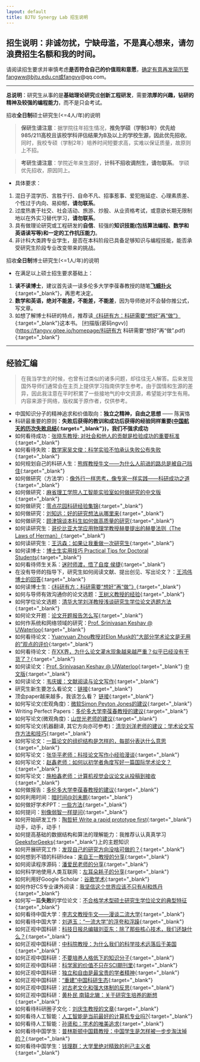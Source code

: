 ```yaml
---
layout: default
title: BJTU Synergy Lab 招生说明
---
```


## 招生说明：非诚勿扰，宁缺毋滥，不是真心想来，请勿浪费招生名额和我的时间。

请阅读招生要求并审慎考虑**是否符合自己的价值观和意愿**，确定有意再发简历至fangww@bjtu.edu.cn或fangvv@qq.com。

 ----------

**总说明**：研究生从事的是**基础理论研究**或**创新工程研发**，需要**浓厚的兴趣，钻研的精神及较强的编程能力**，而不是只会考试。

招收**全日制**硕士研究生(<=4人/年)的说明

> **保研生请注意**：据学院往年招生情况，**推免学硕（学制3年）优先给985/211高校且该校学科评估结果为B及以上的学校生源，因此优先招收**。同时，我校专硕（学制2年）培养时间短要求高，实难以保证质量，故原则上不招。

> **考研生请注意**：学院近年来生源好，**计科不招收调剂生，请勿联系**。 学硕优先招收，原因同上。

- 具体要求：
 1. 混日子混学历、言胜于行、自命不凡、招事惹事、爱犯拖延症、心理素质差、个性过于内向、易抑郁，**请勿联系**。
 1. 过度热衷于社交、社会活动、旅游、炒股、从业资格考试，或意欲长期无限制地以在外实习替代学习，**请勿联系**。
 1. 具有做理论研究或工程研发的**自信**、较强的**知识技能(包括算法编程、数学和英语读写等)**和一定的**工作抗压能力**。
 1. 非计科大类跨专业学生，是否在本科阶段已具备足够知识与编程技能，能否承受研究生阶段专业改变带来的挑战。

招收**全日制**博士研究生(<=1人/年)的说明

- 在满足以上硕士招生要求基础上：
 1. **读不读博士**，建议首先读一读多伦多大学李葆春教授的随笔[**飞蛾扑火**](https://fangvv.gitee.io/homepage/feph.jpg){:target="_blank"}，再思考决定。
 1. **数学和英语，绝对不能差，不能差，不能差**，因为导师绝对不会替你推公式，写文章。
 1. 如想了解博士科研的特点，推荐读[《科研有方：科研需要“想好”再“做”》](https://book.douban.com/subject/26732439/){:target="_blank"}这本书。 [扫描版(密码ngvv)](https://fangvv.gitee.io/homepage/科研有方 科研需要“想好”再“做”.pdf){:target="_blank"}

----------

## 经验汇编

> 在我当学生的时候，也曾有过类似的诸多问题，却往往无人解答。后来发现国外导师们通常会在主页上提供学习指南供学生参考。由于国情和生源的差异，因此我注意在平时积累了一些接地气的中文资源，希望能对学生有用。内容来源于网络，版权属于原作者，仅供参考。

- 中国知识分子的精神追求和价值取向：**独立之精神，自由之思想** —— 陈寅恪
- 科研最重要的原则：**失败后获得的教训和成功后获得的经验同样重要([中国航天的历次失败总结](https://www.bilibili.com/video/av19791318/){:target="_blank"})，我们不强求成功**
- 如何看待成功：[张晓东教授: 对社会和他人的贡献是检验成功的重要标准](https://fangvv.gitee.io/homepage/ZXD-Success.pdf){:target="_blank"}
- 如何看待失败：[数学家吴文俊：科学实验不怕承认失败公布失败](http://news.sina.com.cn/c/2003-11-19/19491149846s.shtml){:target="_blank"}
- 如何规划自己的科研人生：[熊辉教授牛文——为什么人前进的路总是被自己挡住](https://www.cnblogs.com/yymn/p/6032784.html){:target="_blank"}
- 如何做研究（方法学）：[像外行一样思考，像专家一样实践——科研成功之道](http://book.douban.com/subject/1867455/ "像外行一样思考，像专家一样实践——科研成功之道"){:target="_blank"}
- 如何做研究：[麻省理工学院人工智能实验室如何做研究的中文版](https://wenku.baidu.com/view/92ca9bde7cd184254a3535ab.html){:target="_blank"}
- 如何做研究：[零点花园科研经验集锦](https://fangvv.gitee.io/homepage/research-experiences.pdf){:target="_blank"}
- 如何做研究：[刘知远：好的研究想法从哪里来](https://zhuanlan.zhihu.com/p/93765082){:target="_blank"}
- 如何做研究：[顾津锦谈本科生如何做高质量的研究](https://www.bilibili.com/video/av91444475/){:target="_blank"}
- 如何读研究生：[哥伦比亚大学应用物理学教授赫曼提出的赫曼法则（The Laws of Herman）](http://blog.sciencenet.cn/home.php?mod=space&uid=41757&do=blog&id=1099644){:target="_blank"}
- 如何读研究生：[王汎森：如果让我重做一次研究生](https://cul.qq.com/a/20171014/018545.htm){:target="_blank"}
- 如何读博士：[博士生实用技巧 Practical Tips for Doctoral Students](https://fangvv.gitee.io/homepage/practical_tips_for_doctoral_students.pdf){:target="_blank"}
- 如何看待师生关系：[迷时师渡，悟了自度 侯捷](https://nieyong.github.io/wiki_ny/%E8%BF%B7%E6%97%B6%E5%B8%88%E5%BA%A6%20%E6%82%9F%E4%BA%86%E8%87%AA%E5%BA%A6.html){:target="_blank"}
- 在没有导师的指导下，研究生如何阅读文献、提出创见、写出论文？：[王鸿伟博士的回答](https://www.zhihu.com/question/23647187/answer/568803695){:target="_blank"}
- 如何读博士生：[《科研有方：科研需要“想好”再“做”》](https://book.douban.com/subject/26732439/){:target="_blank"}
- 如何与导师有效沟通你的论文选题：[王树义教授的经验](http://blog.sciencenet.cn/blog-377709-1202867.html){:target="_blank"}
- 如何学位论文选题：[清华大学刘洋教授浅谈研究生学位论文选题方法](https://www.bilibili.com/video/av94356099/){:target="_blank"}
- 如何论文开题：[论文开题报告怎么写](https://www.zhihu.com/question/19891472){:target="_blank"}
- 如何作系统和网络领域的研究：[Prof. Srinivasan Keshav @ UWaterloo](https://fangvv.gitee.io/homepage/ResearchAdvice.pdf){:target="_blank"}
- 如何看待论文：[Yuanyuan Zhou教授对Elon Musk的“大部分学术论文是无用的”观点的评价](https://www.quora.com/Is-Elon-Musk-right-in-saying-most-academic-papers-are-useless/answer/Yuanyuan-Zhou?srid=ZqR9){:target="_blank"}
- 如何看待论文：[在XX界，为什么论文灌水现象越来越严重？似乎已经没有干货了？](https://www.zhihu.com/question/39342238/answer/99408954){:target="_blank"}
- 如何读论文：[Prof. Srinivasan Keshav @ UWaterloo](http://blizzard.cs.uwaterloo.ca/keshav/home/Papers/data/07/paper-reading.pdf "链接"){:target="_blank"} [中文版](http://www.sohu.com/a/228219407_156793){:target="_blank"}
- 如何读论文：[韦庆媛：文献阅读与论文写作](https://fangvv.gitee.io/homepage/韦庆媛文献阅读与论文写作.pdf){:target="_blank"}
- 研究生新生要怎么看论文：[链接](https://www.zhihu.com/question/304334959 "链接"){:target="_blank"}
- 顶会paper越来越多，我该怎么看？ [链接](https://mp.weixin.qq.com/s/ofcDojai7qa1JPOjJYkP6g){:target="_blank"}
- 如何写论文(宏观角度)：[微软Simon Peyton Jones的建议](https://www.microsoft.com/en-us/research/academic-program/write-great-research-paper/ "微软Simon Peyton Jones的建议"){:target="_blank"}
- Writing Perfect Papers：[多伦多大学李葆春教授的建议](http://isn.xidian.edu.cn/info/1003/2388.htm "多伦多大学李葆春教授的建议"){:target="_blank"}
- 如何写论文(微观角度)：[山世光老师的建议](http://www.jdl.ac.cn/user/sgshan/PaperWriting.pdf "山世光老师的建议"){:target="_blank"}
- 如何写论文(机器翻译, 其它方向亦可参考)：[清华刘洋老师的建议：学术论文写作方法和技巧](http://nlp.csai.tsinghua.edu.cn/~ly/talks/cwmt14_tut.pdf "刘洋老师的建议"){:target="_blank"}
- 如何写论文：[一篇论文的组织结构是怎样的，每部分表达什么意思](https://fangvv.gitee.io/homepage/paper-organization.jpg){:target="_blank"}
- 如何写论文：[张华平老师：科技论文写作小经验漫谈](https://fangvv.gitee.io/homepage/科技论文写作小经验漫谈.ppt){:target="_blank"}
- 如何写论文：[赵鑫老师：如何以初学者角度写好一篇国际学术论文？](https://cloud.tencent.com/developer/article/1603851){:target="_blank"}
- 如何写论文：[施柏鑫老师：计算机视觉会议论文从投稿到接收](https://mp.weixin.qq.com/s/fFt7DAMztb9n7ybBSF--YA){:target="_blank"}
- 如何做报告：[多伦多大学李葆春教授的建议](http://www.cs.cityu.edu.hk/~jia/research/the-art-of-presentation.pdf "多伦多大学李葆春教授的建议"){:target="_blank"}
- 如何利用时间：[暗时间@刘未鹏](http://mindhacks.cn/2009/12/20/dark-time/ "暗时间"){:target="_blank"}
- 如何做好学术PPT：[一些方法](https://www.zhihu.com/question/22446174){:target="_blank"}
- 如何提问：[别像弱智一样提问](https://github.com/tangx/Stop-Ask-Questions-The-Stupid-Ways){:target="_blank"}
- 如何开始研发工作：[陶哲轩 Write a rapid prototype first](http://www.phy.pku.edu.cn/~wangdy/courses/howtophd/WriteARapidPrototypeFirst.pdf){:target="_blank"} 动手，动手，动手！
- 如何提高基础的数据结构和算法的理解能力：我推荐认认真真学习[GeeksforGeeks](https://www.geeksforgeeks.org/){:target="_blank"}上的主题知识
- 如何开展研究工作：[发现自己的研究方向没啥可做的？](https://www.zhihu.com/question/268787249){:target="_blank"}
- 如何想到不错的科研Idea：[来自王一教授的分享](https://www.zhihu.com/question/300967426/answer/631278925){:target="_blank"}
- 如何阅读程序源码：[潘爱民老师的分享](https://fangvv.gitee.io/homepage/HowToReadSourceCode.pdf){:target="_blank"}
- 如何科学地使用人类互联网：[左耳朵耗子的分享](https://github.com/haoel/haoel.github.io){:target="_blank"}
- 如何利用好Google Scholar：[谷歌学术](https://www.zhihu.com/question/39852481){:target="_blank"}
- 如何作好CS专业课外阅读：[我坚信这个世界应该不只有AI和炼丹](https://mp.weixin.qq.com/s/EjgtX2Wghia7ajn2AugCtw){:target="_blank"}
- 如何写一篇**失败**的学位论文：[不合格学术型硕士研究生学位论文的典型特征](https://fangvv.gitee.io/homepage/不合格学术型硕士研究生学位论文的典型特征-基于论文抽检专家评阅意见的分析.pdf){:target="_blank"}
- 如何看待中国大学：[李志文教授牛文——漫谈二流大学](https://blogs.harvard.edu/guorui/2015/08/13/%E6%9D%8E%E5%BF%97%E6%96%87%EF%BC%9A%E6%BC%AB%E8%B0%88%E4%BA%8C%E6%B5%81%E5%A4%A7%E5%AD%A6%EF%BC%88%E6%B8%85%E5%8D%8E%E5%8C%97%E5%A4%A7%E6%B5%99%E5%A4%A7%E5%8F%AA%E6%98%AF%E4%B8%89%E6%B5%81%E5%A4%A7/){:target="_blank"}
- 如何看待中国大学：[刘道玉：“一流大学”的浮夸和浮躁](http://www.inewsweek.cn/society/2020-11-30/11065.shtml){:target="_blank"}
- 如何正视中国科研：[科技日报总编辑刘亚东：除了那些核心技术，我们还缺什么？](https://tech.qq.com/a/20180622/024862.htm){:target="_blank"}
- 如何正视中国科研：[中科院教授：为什么我们的科学技术远落后于美国](https://mp.weixin.qq.com/s/scyHb7WsbNNLYiZvyj-neg){:target="_blank"}
- 如何正视中国科研：[不要培养人格低下的知识分子](http://www.sohu.com/a/124240276_354611){:target="_blank"}
- 如何正视中国科研：[科学家的价值不只在SCI期刊里](http://zqb.cyol.com/html/2019-04/15/nw.D110000zgqnb_20190415_2-08.htm){:target="_blank"}
- 如何正视中国科研：[独立和自由是最宝贵的学者精神](https://mp.weixin.qq.com/s/KGx5y6gAhLWeNMswlR1oKw){:target="_blank"}
- 如何正视中国科研：[“重建”中国科研生态](https://mp.weixin.qq.com/s/QTTNmlm11iTlyNU2yEvZmA){:target="_blank"}
- 如何正视中国科研：[对古老文化和强大体制的反思](https://mp.weixin.qq.com/s/2AF6InE-8FvI3n5UaQVQZg){:target="_blank"}
- 如何正视中国科研：[黄朴民 南辕北辙：关于研究生培养的断想](http://www.guoxue.com/?p=19773){:target="_blank"}
- 如何看待科研圈子文化：[刘庆生教授的文章](http://www.qstheory.cn/science/2019-07/08/c_1124722448.htm){:target="_blank"}
- 如何看待人工智能：[人工智能是当前最好的计算机专业吗?](https://www.zhihu.com/question/331449600/answer/737885701){:target="_blank"}
- 如何看待人工智能：[孙贤和：学术的唯美追求](https://mp.weixin.qq.com/s/iUnIW4aX2JHWlNLYGgdzGA){:target="_blank"}
- 如何看待中国学生：[普林斯顿中国籍教授：中国学生是怎样被一步步淘汰掉的？](https://cloud.tencent.com/developer/article/1422738){:target="_blank"}
- 如何看待中国学生：[钱理群：大学里绝对精致的利己主义者](https://edu.qq.com/a/20150520/041737.htm){:target="_blank"}
